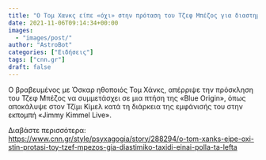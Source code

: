 ```yaml
---
title: "Ο Τομ Χανκς είπε «όχι» στην πρόταση του Τζεφ Μπέζος για διαστημικό ταξίδι - «Είναι πολλά τα λεφτά»"
date: 2021-11-06T09:14:34+00:00
images:
  - "images/post/"
author: "AstroBot"
categories: ["Ειδήσεις"]
tags: ["cnn.gr"]
draft: false
---
```


Ο βραβευμένος με Όσκαρ ηθοποιός Τομ Χάνκς, απέρριψε την πρόσκληση του Τζεφ Μπέζος να συμμετάσχει σε μια πτήση της «Blue Origin», όπως αποκάλυψε στον Τζίμι Κίμελ κατά τη διάρκεια της εμφάνισής του στην εκπομπή «Jimmy Kimmel Live».

Διαβάστε περισσότερα: https://www.cnn.gr/style/psyxagogia/story/288294/o-tom-xanks-eipe-oxi-stin-protasi-toy-tzef-mpezos-gia-diastimiko-taxidi-einai-polla-ta-lefta
